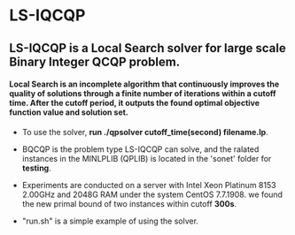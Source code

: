 # LS-IQCQP 
## LS-IQCQP is a Local Search solver for large scale Binary Integer QCQP problem.
#### Local Search is an incomplete algorithm that continuously improves the quality of solutions through a finite number of iterations within a cutoff time. After the cutoff period, it outputs the found optimal objective function value and solution set.





- To use the solver,  **run ./qpsolver cutoff_time(second) filename.lp**. 



-  BQCQP is the problem type LS-IQCQP can solve, and the ralated instances in the MINLPLIB (QPLIB) is located in the 'sonet' folder for **testing**.


-  Experiments are conducted on a server with Intel Xeon Platinum 8153 2.00GHz and 2048G RAM under the system CentOS 7.7.1908. we found the new primal bound of two instances within cutoff **300s**.


- "run.sh" is a simple example of using the solver.

  

